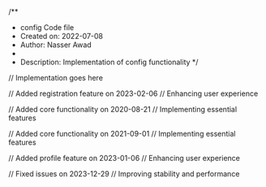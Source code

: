 /**
 * config Code file
 * Created on: 2022-07-08
 * Author: Nasser Awad
 *
 * Description: Implementation of config functionality
 */
 
// Implementation goes here


// Added registration feature on 2023-02-06
// Enhancing user experience

// Added core functionality on 2020-08-21
// Implementing essential features

// Added core functionality on 2021-09-01
// Implementing essential features

// Added profile feature on 2023-01-06
// Enhancing user experience

// Fixed issues on 2023-12-29
// Improving stability and performance
